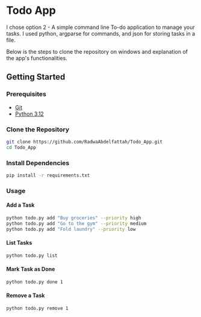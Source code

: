 # Todo App

I chose option 2 - A simple command line To-do application to manage your tasks.
I used python, argparse for commands, and json for storing tasks in a file.

Below is the steps to clone the repository on windows and explanation of the app's functionalities.

## Getting Started

### Prerequisites

- [Git](https://git-scm.com/)
- [Python 3.12](https://www.python.org/)

### Clone the Repository

```bash
git clone https://github.com/RadwaAbdelfattah/Todo_App.git
cd Todo_App
```

### Install Dependencies

```bash
pip install -r requirements.txt
```

### Usage

#### Add a Task

```bash
python todo.py add "Buy groceries" --priority high
python todo.py add "Go to the gym" --priority medium
python todo.py add "Fold laundry" --priority low
```

#### List Tasks

```bash
python todo.py list
```

#### Mark Task as Done

```bash
python todo.py done 1
```

#### Remove a Task

```bash
python todo.py remove 1
```
